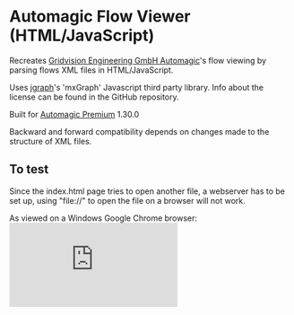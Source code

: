 # Automagic Flow Viewer (HTML/JavaScript)
Recreates [Gridvision Engineering GmbH Automagic](http://automagic4android.com/en/)'s flow viewing by parsing flows XML files in HTML/JavaScript.

Uses [jgraph](https://github.com/jgraph/mxgraph/)'s 'mxGraph' Javascript third party library. Info about the license can be found in the GitHub repository.

Built for [Automagic Premium](https://play.google.com/store/apps/details?id=ch.gridvision.ppam.androidautomagic) 1.30.0

Backward and forward compatibility depends on changes made to the structure of XML files.

## To test
Since the index.html page tries to open another file, a webserver has to be set up, using "file://" to open the file on a browser will not work.

As viewed on a Windows Google Chrome browser:
![SOS](http://automagic4android.com/forum/download/file.php?id=698&sid=896a9ce04aa3f8e0d84fe326d0a0bf45)
